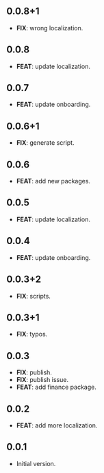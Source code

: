 ## 0.0.8+1

 - **FIX**: wrong localization.

## 0.0.8

 - **FEAT**: update localization.

## 0.0.7

 - **FEAT**: update onboarding.

## 0.0.6+1

 - **FIX**: generate script.

## 0.0.6

 - **FEAT**: add new packages.

## 0.0.5

 - **FEAT**: update localization.

## 0.0.4

 - **FEAT**: update onboarding.

## 0.0.3+2

 - **FIX**: scripts.

## 0.0.3+1

 - **FIX**: typos.

## 0.0.3

 - **FIX**: publish.
 - **FIX**: publish issue.
 - **FEAT**: add finance package.

## 0.0.2

 - **FEAT**: add more localization.

## 0.0.1

- Initial version.
